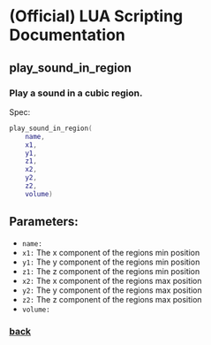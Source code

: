 
# (Official) LUA Scripting Documentation

## play_sound_in_region

### Play a sound in a cubic region.

Spec:
```lua
play_sound_in_region(
	name,
	x1,
	y1,
	z1,
	x2,
	y2,
	z2,
	volume)
```
## Parameters:
- `name:` 
- `x1:` The x component of the regions min position
- `y1:` The y component of the regions min position
- `z1:` The z component of the regions min position
- `x2:` The x component of the regions max position
- `y2:` The y component of the regions max position
- `z2:` The z component of the regions max position
- `volume:` 
### [back](../sound)
